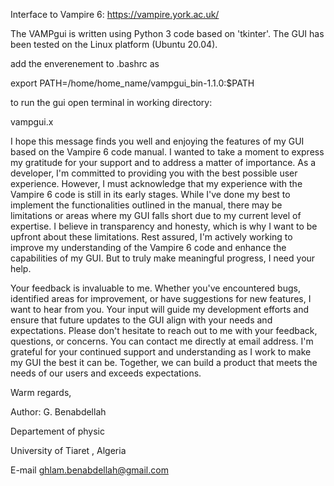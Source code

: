 Interface to Vampire 6: 
https://vampire.york.ac.uk/

The VAMPgui is written using Python 3 code based on 'tkinter'. The GUI has been tested on the Linux platform (Ubuntu 20.04).

add the enverenement to .bashrc as 

  export PATH=/home/home_name/vampgui_bin-1.1.0:$PATH

to run the gui open terminal in working directory:

   vampgui.x

I hope this message finds you well and enjoying the features of my GUI based on the Vampire 6 code manual. I wanted to take a moment to express my gratitude for your support and to address a matter of importance. 
As a developer, I'm committed to providing you with the best possible user experience. However, I must acknowledge that my experience with the Vampire 6 code is still in its early stages. 
While I've done my best to implement the functionalities outlined in the manual, there may be limitations or areas where my GUI falls short due to my current level of expertise.
I believe in transparency and honesty, which is why I want to be upfront about these limitations. Rest assured, I'm actively working to improve my understanding of the Vampire 6 code and enhance the capabilities of my GUI. 
But to truly make meaningful progress, I need your help.

Your feedback is invaluable to me. Whether you've encountered bugs, identified areas for improvement, or have suggestions for new features, I want to hear from you. Your input will guide my development efforts and ensure that future updates to the GUI align with your needs and expectations.
Please don't hesitate to reach out to me with your feedback, questions, or concerns. You can contact me directly at email address.
I'm grateful for your continued support and understanding as I work to make my GUI the best it can be. Together, we can build a product that meets the needs of our users and exceeds expectations.

Warm regards,

 Author: G. Benabdellah
 
Departement of physic

University of Tiaret , Algeria

E-mail ghlam.benabdellah@gmail.com

